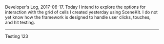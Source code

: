 Developer's Log, 2017-06-17. Today I intend to explore the options for interaction with the grid of cells I created yesterday using SceneKit. I do not yet know how the framework is designed to handle user clicks, touches, and hit testing.


---

Testing 123
